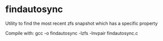 # findautosync
Utility to find the most recent zfs snapshot which has a specific property

Compile with: gcc -o findautosync -lzfs -lnvpair findautosync.c
